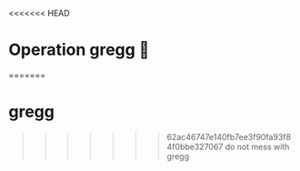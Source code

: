 <<<<<<< HEAD
# Operation gregg 🤫

=======
# gregg
>>>>>>> 62ac46747e140fb7ee3f90fa93f84f0bbe327067
do not mess with gregg
